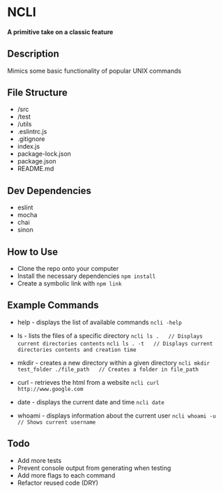 # NCLI
#### A primitive take on a classic feature

## Description

Mimics some basic functionality of popular UNIX commands

## File Structure

* /src
* /test
* /utils
* .eslintrc.js
* .gitignore
* index.js
* package-lock.json
* package.json
* README.md

## Dev Dependencies

* eslint
* mocha
* chai
* sinon

## How to Use

* Clone the repo onto your computer
* Install the necessary dependencies `npm install`
* Create a symbolic link with `npm link`

## Example Commands

* help - displays the list of available commands
`ncli -help`

* ls - lists the files of a specific directory
`ncli ls .   // Displays current directories contents`
`ncli ls . -t   // Displays current directories contents and creation time`

* mkdir - creates a new directory within a given directory
`ncli mkdir test_folder ./file_path   // Creates a folder in file_path`

* curl - retrieves the html from a website
`ncli curl http://www.google.com`

* date - displays the current date and time
`ncli date`

* whoami - displays information about the current user
`ncli whoami -u   // Shows current username`


## Todo

* Add more tests
* Prevent console output from generating when testing
* Add more flags to each command
* Refactor reused code (DRY)
